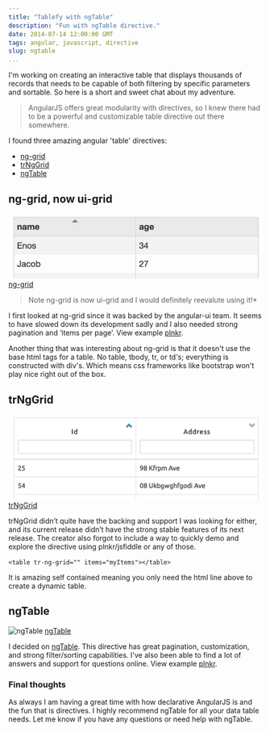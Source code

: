 ```yaml
---
title: "Tablefy with ngTable"
description: "Fun with ngTable directive."
date: 2014-07-14 12:00:00 GMT
tags: angular, javascript, directive
slug: ngtable
...
```


I'm working on creating an interactive table that displays thousands of records that needs to be capable of both filtering by specific parameters and sortable. So here is a short and sweet chat about my adventure.

>AngularJS offers great modularity with directives, so I knew there had to be a powerful and customizable table directive out there somewhere.  

I found three amazing angular 'table' directives:

- [ng-grid](http://angular-ui.github.io/ng-grid/)
- [trNgGrid](http://moonstorm.github.io/trNgGrid/beta/index.html)
- [ngTable](http://bazalt-cms.com/ng-table/)

## ng-grid, now ui-grid

![ng-grid](/assets/ss-nggrid.png "ng-grid")
[ng-grid](http://angular-ui.github.io/ng-grid/)

>Note ng-grid is now ui-grid and I would definitely reevalute using it!*

I first looked at ng-grid since it was backed by the angular-ui team. It seems to have slowed down its development sadly and I also needed strong pagination and ‘items per page’. View example [plnkr](http://plnkr.co/edit/T6qaQX?p=info).  

Another thing that was interesting about ng-grid is that it doesn't use the base html tags for a table. No table, tbody, tr, or td's; everything is constructed with div's. Which means css frameworks like bootstrap won't play nice right out of the box.

## trNgGrid

![trNgGrid](/assets/ss-trnggrid.png "trNgGrid")
[trNgGrid](http://moonstorm.github.io/trNgGrid/beta/index.html)

trNgGrid didn’t quite have the backing and support I was looking for either, and its current release didn’t have the strong stable features of its next release. The creator also forgot to include a way to quickly demo and explore the directive using plnkr/jsfiddle or any of those.  

```
<table tr-ng-grid="" items="myItems"></table>
```

It is amazing self contained meaning you only need the html line above to create a dynamic table.

## ngTable

![ngTable](/assets/images/ss-ngtable.png "ngTable")
[ngTable](http://bazalt-cms.com/ng-table/)

I decided on [ngTable](http://bazalt-cms.com/ng-table/). This directive has great pagination, customization, and strong filter/sorting capabilities. I've also been able to find a lot of answers and support for questions online. View example [plnkr](http://plnkr.co/edit/ISa4xg?p=preview).

### Final thoughts
As always I am having a great time with how declarative AngularJS is and the fun that is directives. I highly recommend ngTable for all your data table needs. Let me know if you have any questions or need help with ngTable.
